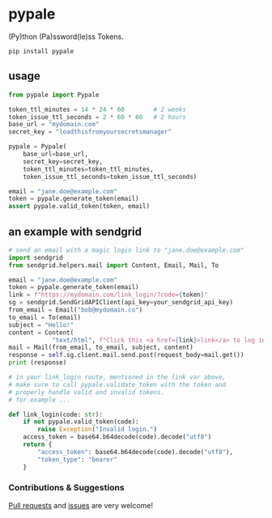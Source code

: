 # pypale

(Py)thon (Pa)ssword(le)ss Tokens.

```
pip install pypale
```

## usage

```py
from pypale import Pypale

token_ttl_minutes = 14 * 24 * 60        # 2 weeks
token_issue_ttl_seconds = 2 * 60 * 60   # 2 hours
base_url = "mydomain.com"
secret_key = "loadthisfromyoursecretsmanager"

pypale = Pypale(
    base_url=base_url,
    secret_key=secret_key,
    token_ttl_minutes=token_ttl_minutes,
    token_issue_ttl_seconds=token_issue_ttl_seconds)

email = "jane.doe@example.com"
token = pypale.generate_token(email)
assert pypale.valid_token(token, email)
```

## an example with sendgrid

```py
# send an email with a magic login link to "jane.doe@example.com"
import sendgrid
from sendgrid.helpers.mail import Content, Email, Mail, To

email = "jane.doe@example.com"
token = pypale.generate_token(email)
link = f"https://mydomain.com/link_login/?code={token}"
sg = sendgrid.SendGridAPIClient(api_key=your_sendgrid_api_key)
from_email = Email("bob@mydomain.co")
to_email = To(email)
subject = "Hello!"
content = Content(
            "text/html", f"Click this <a href={link}>link</a> to log in.")
mail = Mail(from_email, to_email, subject, content)
response = self.sg.client.mail.send.post(request_body=mail.get())
print (response)

# in your link_login route, mentioned in the link var above,
# make sure to call pypale.validate_token with the token and
# properly handle valid and invalid tokens.
# for example ...

def link_login(code: str):
    if not pypale.valid_token(code):
        raise Exception("Invalid login.")
    access_token = base64.b64decode(code).decode("utf8")
    return {
        "access_token": base64.b64decode(code).decode("utf8"),
        "token_type": "bearer"
    }
```

### Contributions & Suggestions

[Pull requests](https://github.com/anthcor/pypale/compare) and [issues](https://github.com/anthcor/pypale/issues/new) are very welcome!
